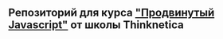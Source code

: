 ## Репозиторий для курса ["Продвинутый Javascript"](https://thinknetica.com/fullstack_javascript) от школы Thinknetica
